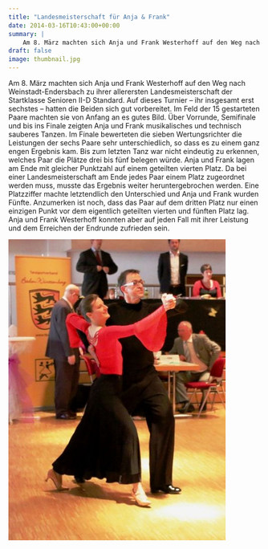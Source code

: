 ```yaml
---
title: "Landesmeisterschaft für Anja & Frank"
date: 2014-03-16T10:43:00+00:00
summary: |
    Am 8. März machten sich Anja und Frank Westerhoff auf den Weg nach Weinstadt-Endersbach zu ihrer allerersten Landesmeisterschaft der Startklasse Senioren II-D Standard.
draft: false
image: thumbnail.jpg
---
```


Am 8. März machten sich Anja und Frank Westerhoff auf den Weg nach Weinstadt-Endersbach zu ihrer allerersten Landesmeisterschaft der Startklasse Senioren II-D Standard. Auf dieses Turnier – ihr insgesamt erst sechstes – hatten die Beiden sich gut vorbereitet. Im Feld der 15 gestarteten Paare machten sie von Anfang an es gutes Bild. Über Vorrunde, Semifinale und bis ins Finale zeigten Anja und Frank musikalisches und technisch sauberes Tanzen. Im Finale bewerteten die sieben Wertungsrichter die Leistungen der sechs Paare sehr unterschiedlich, so dass es zu einem ganz engen Ergebnis kam. Bis zum letzten Tanz war nicht eindeutig zu erkennen, welches Paar die Plätze drei bis fünf belegen würde. Anja und Frank lagen am Ende mit gleicher Punktzahl auf einem geteilten vierten Platz. Da bei einer Landesmeisterschaft am Ende jedes Paar einem Platz zugeordnet werden muss, musste das Ergebnis weiter heruntergebrochen werden. Eine Platzziffer machte letztendlich den Unterschied und Anja und Frank wurden Fünfte. Anzumerken ist noch, dass das Paar auf dem dritten Platz nur einen einzigen Punkt vor dem eigentlich geteilten vierten und fünften Platz lag. Anja und Frank Westerhoff konnten aber auf jeden Fall mit ihrer Leistung und dem Erreichen der Endrunde zufrieden sein.

![files/vfl/2014/201403/LM 2014 - Anja und Frank Westerhoff_670.jpg](LM2014-anja-u-frank-westerhoff_670.jpg)


